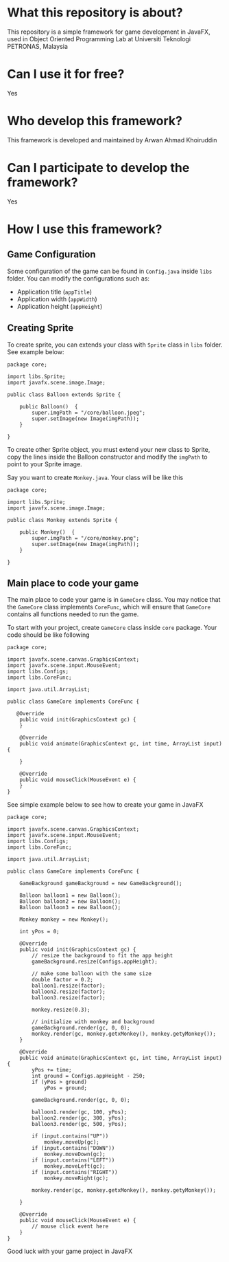# What this repository is about?

This repository is a simple framework for game development in JavaFX, used in Object Oriented Programming Lab at Universiti Teknologi PETRONAS, Malaysia

# Can I use it for free?

Yes

# Who develop this framework?

This framework is developed and maintained by Arwan Ahmad Khoiruddin

# Can I participate to develop the framework?

Yes

# How I use this framework?

## Game Configuration

Some configuration of the game can be found in `Config.java` inside `libs` folder. You can modify the configurations such as:

* Application title (`appTitle`)
* Application width (`appWidth`)
* Application height (`appHeight`)

## Creating Sprite

To create sprite, you can extends your class with `Sprite` class in `libs` folder. See example below:

```
package core;

import libs.Sprite;
import javafx.scene.image.Image;

public class Balloon extends Sprite {

    public Balloon()  {
        super.imgPath = "/core/balloon.jpeg";
        super.setImage(new Image(imgPath));
    }

}

```

To create other Sprite object, you must extend your new class to Sprite, copy the lines inside the Balloon constructor and modify the `imgPath` to point to your Sprite image.

Say you want to create `Monkey.java`. Your class will be like this

```
package core;

import libs.Sprite;
import javafx.scene.image.Image;

public class Monkey extends Sprite {

    public Monkey()  {
        super.imgPath = "/core/monkey.png";
        super.setImage(new Image(imgPath));
    }

}
```

## Main place to code your game

The main place to code your game is in `GameCore` class. You may notice that the `GameCore` class implements `CoreFunc`, which will ensure that `GameCore` contains all functions needed to run the game.

To start with your project, create `GameCore` class inside `core` package. Your code should be like following

```
package core;

import javafx.scene.canvas.GraphicsContext;
import javafx.scene.input.MouseEvent;
import libs.Configs;
import libs.CoreFunc;

import java.util.ArrayList;

public class GameCore implements CoreFunc {

   @Override
    public void init(GraphicsContext gc) {
    }

    @Override
    public void animate(GraphicsContext gc, int time, ArrayList input) {
 
    }

    @Override
    public void mouseClick(MouseEvent e) {
    }
}

```

See simple example below to see how to create your game in JavaFX

```
package core;

import javafx.scene.canvas.GraphicsContext;
import javafx.scene.input.MouseEvent;
import libs.Configs;
import libs.CoreFunc;

import java.util.ArrayList;

public class GameCore implements CoreFunc {

    GameBackground gameBackground = new GameBackground();

    Balloon balloon1 = new Balloon();
    Balloon balloon2 = new Balloon();
    Balloon balloon3 = new Balloon();

    Monkey monkey = new Monkey();

    int yPos = 0;

    @Override
    public void init(GraphicsContext gc) {
        // resize the background to fit the app height
        gameBackground.resize(Configs.appHeight);

        // make some balloon with the same size
        double factor = 0.2;
        balloon1.resize(factor);
        balloon2.resize(factor);
        balloon3.resize(factor);

        monkey.resize(0.3);

        // initialize with monkey and background
        gameBackground.render(gc, 0, 0);
        monkey.render(gc, monkey.getxMonkey(), monkey.getyMonkey());
    }

    @Override
    public void animate(GraphicsContext gc, int time, ArrayList input) {
        yPos += time;
        int ground = Configs.appHeight - 250;
        if (yPos > ground)
            yPos = ground;

        gameBackground.render(gc, 0, 0);

        balloon1.render(gc, 100, yPos);
        balloon2.render(gc, 300, yPos);
        balloon3.render(gc, 500, yPos);

        if (input.contains("UP"))
            monkey.moveUp(gc);
        if (input.contains("DOWN"))
            monkey.moveDown(gc);
        if (input.contains("LEFT"))
            monkey.moveLeft(gc);
        if (input.contains("RIGHT"))
            monkey.moveRight(gc);

        monkey.render(gc, monkey.getxMonkey(), monkey.getyMonkey());

    }

    @Override
    public void mouseClick(MouseEvent e) {
        // mouse click event here
    }
}
```

Good luck with your game project in JavaFX